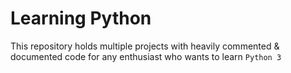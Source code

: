 # Learning Python

This repository holds multiple projects with heavily commented & documented code for any enthusiast who wants to learn `Python 3`